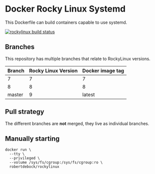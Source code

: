 Docker Rocky Linux Systemd
==========================

This Dockerfile can build containers capable to use systemd.

[![rockylinux build status](https://img.shields.io/docker/cloud/build/robertdebock/rockylinux.svg)](https://hub.docker.com/repository/docker/robertdebock/rockylinux)

Branches
--------

This repository has multiple branches that relate to RockyLinux versions.

|Branch |Rocky Linux Version|Docker image tag|
|-------|-------------------|----------------|
|7      |7                  |7               |
|8      |8                  |8               |
|master |9                  |latest          |

Pull strategy
-------------

The different branches are **not** merged, they live as individual branches.

Manually starting
-----------------

```
docker run \
  --tty \
  --privileged \
  --volume /sys/fs/cgroup:/sys/fs/cgroup:ro \
  robertdebock/rockylinux
```
